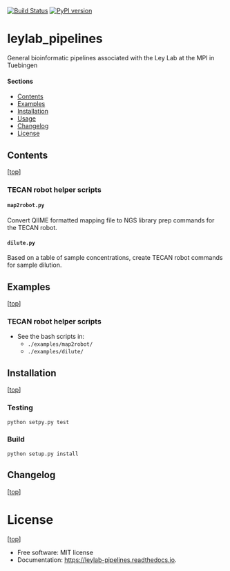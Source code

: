 [![Build Status](https://travis-ci.org/leylabmpi/leylab_pipelines.svg?branch=master)](https://travis-ci.org/leylabmpi/leylab_pipelines)
[![PyPI version](https://badge.fury.io/py/leylab_pipelines.svg)](http://badge.fury.io/py/leylab_pipelines)

leylab_pipelines
=================

 General bioinformatic pipelines associated with the Ley Lab at the MPI in Tuebingen


#### Sections

- [Contents](#contents)
- [Examples](#examples)
- [Installation](#installation)
- [Usage](#usage)
- [Changelog](#changelog)
- [License](#license)


## Contents

[[top](#sections)]

### TECAN robot helper scripts

#### `map2robot.py`

Convert QIIME formatted mapping file to NGS library prep commands for the TECAN robot. 

#### `dilute.py`

Based on a table of sample concentrations, create TECAN robot commands for sample dilution.


## Examples

[[top](#sections)]

### TECAN robot helper scripts

* See the bash scripts in:
  * `./examples/map2robot/`
  * `./examples/dilute/`


## Installation

[[top](#sections)]

### Testing

`python setpy.py test`

### Build

`python setup.py install`


## Changelog

[[top](#sections)]


# License

[[top](#sections)]

* Free software: MIT license
* Documentation: https://leylab-pipelines.readthedocs.io.

